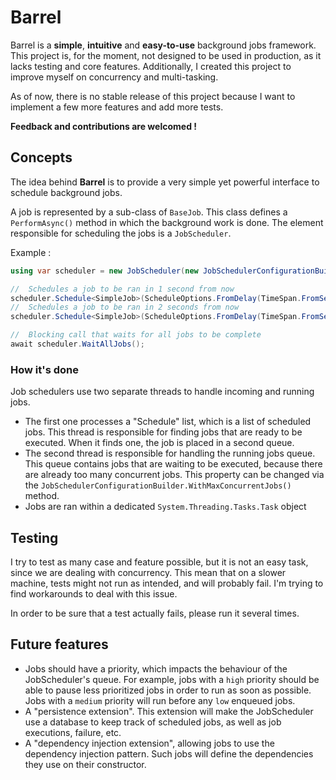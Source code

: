 # Barrel

Barrel is a **simple**, **intuitive** and **easy-to-use** background jobs framework.
This project is, for the moment, not designed to be used in production, as it lacks testing and core features.
Additionally, I created this project to improve myself on concurrency and multi-tasking.

As of now, there is no stable release of this project because I want to implement a few more features and add more tests.

**Feedback and contributions are welcomed !**

## Concepts

The idea behind **Barrel** is to provide a very simple yet powerful interface to schedule background jobs.

A job is represented by a sub-class of `BaseJob`. This class defines a `PerformAsync()` method in which the background work is done. The element responsible for scheduling the jobs is a `JobScheduler`.

Example :

```csharp
using var scheduler = new JobScheduler(new JobSchedulerConfigurationBuilder());

//	Schedules a job to be ran in 1 second from now
scheduler.Schedule<SimpleJob>(ScheduleOptions.FromDelay(TimeSpan.FromSeconds(1)));
//	Schedules a job to be ran in 2 seconds from now
scheduler.Schedule<SimpleJob>(ScheduleOptions.FromDelay(TimeSpan.FromSeconds(2)));

//	Blocking call that waits for all jobs to be complete
await scheduler.WaitAllJobs();
```

### How it's done

Job schedulers use two separate threads to handle incoming and running jobs.

- The first one processes a "Schedule" list, which is a list of scheduled jobs. This thread is responsible for finding jobs that are ready to be executed. When it finds one, the job is placed in a second queue.
- The second thread is responsible for handling the running jobs queue. This queue contains jobs that are waiting to be executed, because there are already too many concurrent jobs. This property can be changed via the `JobSchedulerConfigurationBuilder.WithMaxConcurrentJobs()` method.
- Jobs are ran within a dedicated `System.Threading.Tasks.Task` object

## Testing

I try to test as many case and feature possible, but it is not an easy task, since we are dealing with concurrency. This mean that on a slower machine, tests might not run as intended, and will probably fail. I'm trying to find workarounds to deal with this issue.

In order to be sure that a test actually fails, please run it several times.

## Future features

- Jobs should have a priority, which impacts the behaviour of the JobScheduler's queue. For example, jobs with a `high` priority should be able to pause less prioritized jobs in order to run as soon as possible. Jobs with a `medium` priority will run before any `low` enqueued jobs.
- A "persistence extension". This extension will make the JobScheduler use a database to keep track of scheduled jobs, as well as job executions, failure, etc.
- A "dependency injection extension", allowing jobs to use the dependency injection pattern. Such jobs will define the dependencies they use on their constructor.
